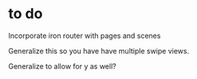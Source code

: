 # to do

Incorporate iron router with pages and scenes

Generalize this so you have have multiple swipe views.

Generalize to allow for y as well?
